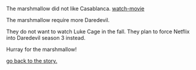 The marshmallow did not like Casablanca. [watch-movie](up.md)

The marshmallow require more Daredevil.

They do not want to watch Luke Cage in the fall.
They plan to force Netflix into Daredevil season 3 instead.

Hurray for the marshmallow!

[go back to the story.](../marshmallow.md)
